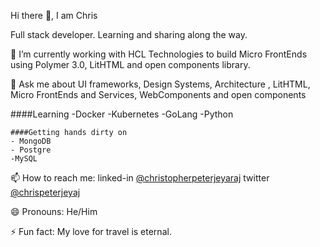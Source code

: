 Hi there 👋, I am Chris

Full stack developer. Learning and sharing along the way.

🔭 I’m currently working with HCL Technologies to build Micro FrontEnds using Polymer 3.0, LitHTML and open components library.

💬 Ask me about UI frameworks, Design Systems, Architecture , LitHTML, Micro FrontEnds and Services, WebComponents and open components
   
   ####Learning
    -Docker
    -Kubernetes
    -GoLang
    -Python
    
    ####Getting hands dirty on
    - MongoDB
    - Postgre
    -MySQL

📫 How to reach me: linked-in [@christopherpeterjeyaraj](https://www.linkedin.com/in/christopherpeterjeyaraj/) twitter [@chrispeterjeyaj](https://twitter.com/chrispeterjeyaj)

😄 Pronouns: He/Him

⚡ Fun fact: My love for travel is eternal.
